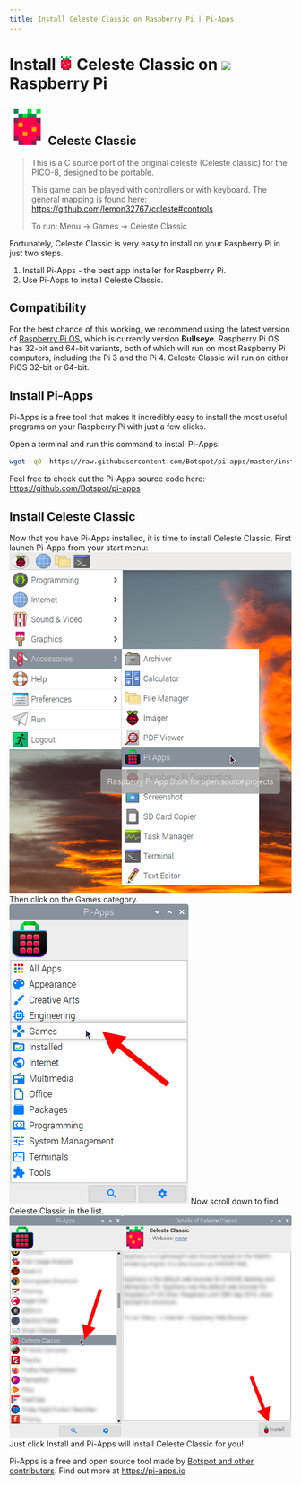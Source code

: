 ```yaml
---
title: Install Celeste Classic on Raspberry Pi | Pi-Apps
---
```

<div class="simple-install-content content">

# Install <img src="/img/app-icons/Celeste Classic/icon-64.png" height=24> Celeste Classic on <img src=https://www.vectorlogo.zone/logos/raspberrypi/raspberrypi-icon.svg height=24> Raspberry Pi

## <img src="/img/app-icons/Celeste Classic/icon-64.png"> Celeste Classic
> This is a C source port of the original celeste (Celeste classic) for the PICO-8, designed to be portable.
> 
> This game can be played with controllers or with keyboard. The general mapping is found here: https://github.com/lemon32767/ccleste#controls
> 
> To run: Menu -> Games -> Celeste Classic

Fortunately, Celeste Classic is very easy to install on your Raspberry Pi in just two steps.
1. Install Pi-Apps - the best app installer for Raspberry Pi.
2. Use Pi-Apps to install Celeste Classic.
</div>
<div class="simple-install-content content">

## Compatibility
For the best chance of this working, we recommend using the latest version of [Raspberry Pi OS](https://www.raspberrypi.com/software/), which is currently version **Bullseye**.
Raspberry Pi OS has 32-bit and 64-bit variants, both of which will run on most Raspberry Pi computers, including the Pi 3 and the Pi 4.
Celeste Classic will run on either PiOS 32-bit or 64-bit.
</div>
<div class="simple-install-content content">

## Install Pi-Apps

Pi-Apps is a free tool that makes it incredibly easy to install the most useful programs on your Raspberry Pi with just a few clicks.

Open a terminal and run this command to install Pi-Apps:
```bash
wget -qO- https://raw.githubusercontent.com/Botspot/pi-apps/master/install | bash
```
Feel free to check out the Pi-Apps source code here: https://github.com/Botspot/pi-apps
</div>
<div class="simple-install-content content">

## Install Celeste Classic

Now that you have Pi-Apps installed, it is time to install Celeste Classic.
First launch Pi-Apps from your start menu:
<img src="/img/start-menu.png">
Then click on the Games category.
<img src="/img/category-selections/Games.png">
Now scroll down to find Celeste Classic in the list.
<img src="/img/app-icons/Celeste Classic/app-selection.png">
Just click Install and Pi-Apps will install Celeste Classic for you!
</div>
<div class="simple-install-content content">

Pi-Apps is a free and open source tool made by [Botspot and other contributors](/about/#contributors). Find out more at https://pi-apps.io
</div>
